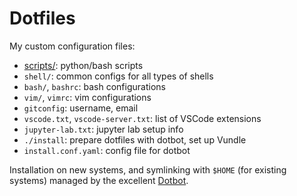 # Dotfiles

My custom configuration files:

-   [scripts/](https://github.com/rajitbanerjee/scripts): python/bash scripts
-   `shell/`: common configs for all types of shells
-   `bash/`, `bashrc`: bash configurations
-   `vim/`, `vimrc`: vim configurations
-   `gitconfig`: username, email
-   `vscode.txt`, `vscode-server.txt`: list of VSCode extensions
-   `jupyter-lab.txt`: jupyter lab setup info
-   `./install`: prepare dotfiles with dotbot, set up Vundle
-   `install.conf.yaml`: config file for dotbot

Installation on new systems, and symlinking with `$HOME` (for existing systems) managed by the excellent [Dotbot](https://github.com/anishathalye/dotbot).

